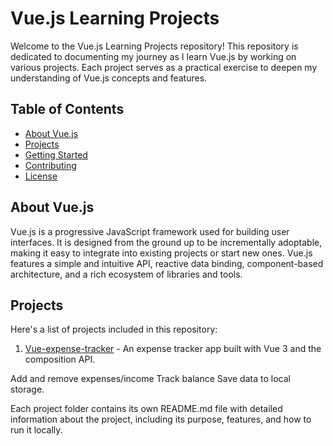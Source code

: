 # Vue.js Learning Projects

Welcome to the Vue.js Learning Projects repository! This repository is dedicated to documenting my journey as I learn Vue.js by working on various projects. Each project serves as a practical exercise to deepen my understanding of Vue.js concepts and features.

## Table of Contents

- [About Vue.js](#about-vuejs)
- [Projects](#projects)
- [Getting Started](#getting-started)
- [Contributing](#contributing)
- [License](#license)

## About Vue.js

Vue.js is a progressive JavaScript framework used for building user interfaces. It is designed from the ground up to be incrementally adoptable, making it easy to integrate into existing projects or start new ones. Vue.js features a simple and intuitive API, reactive data binding, component-based architecture, and a rich ecosystem of libraries and tools.

## Projects

Here's a list of projects included in this repository:

1. [Vue-expense-tracker](Vue-expense-tracker) -
An expense tracker app built with Vue 3 and the composition API.

Add and remove expenses/income
Track balance
Save data to local storage.





Each project folder contains its own README.md file with detailed information about the project, including its purpose, features, and how to run it locally.



